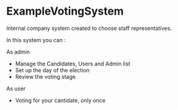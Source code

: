 # ExampleVotingSystem

Internal company system created to choose staff representatives.

In this system you can :

As admin 
- Manage the Candidates, Users and Admin list
- Set up the day of the election 
- Review the voting stage

As user 
- Voting for your cantidate, only once 
